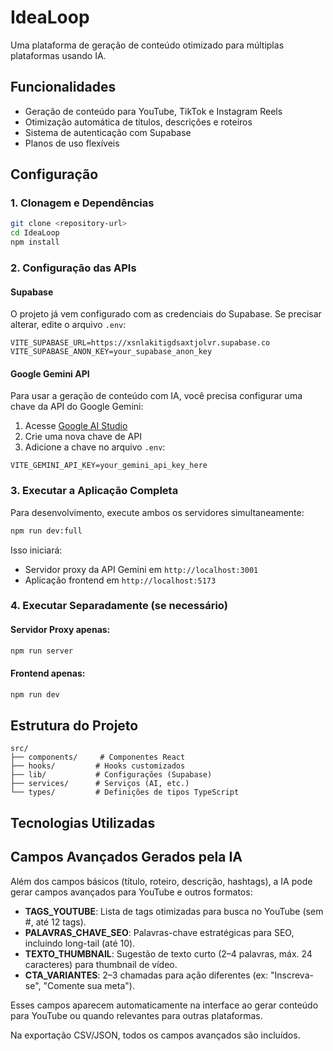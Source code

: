 # IdeaLoop

Uma plataforma de geração de conteúdo otimizado para múltiplas plataformas usando IA.

## Funcionalidades

- Geração de conteúdo para YouTube, TikTok e Instagram Reels
- Otimização automática de títulos, descrições e roteiros
- Sistema de autenticação com Supabase
- Planos de uso flexíveis

## Configuração

### 1. Clonagem e Dependências

```bash
git clone <repository-url>
cd IdeaLoop
npm install
```

### 2. Configuração das APIs

#### Supabase

O projeto já vem configurado com as credenciais do Supabase. Se precisar alterar, edite o arquivo `.env`:

```env
VITE_SUPABASE_URL=https://xsnlakitigdsaxtjolvr.supabase.co
VITE_SUPABASE_ANON_KEY=your_supabase_anon_key
```

#### Google Gemini API

Para usar a geração de conteúdo com IA, você precisa configurar uma chave da API do Google Gemini:

1. Acesse [Google AI Studio](https://makersuite.google.com/app/apikey)
2. Crie uma nova chave de API
3. Adicione a chave no arquivo `.env`:

```env
VITE_GEMINI_API_KEY=your_gemini_api_key_here
```

### 3. Executar a Aplicação Completa

Para desenvolvimento, execute ambos os servidores simultaneamente:

```bash
npm run dev:full
```

Isso iniciará:

- Servidor proxy da API Gemini em `http://localhost:3001`
- Aplicação frontend em `http://localhost:5173`

### 4. Executar Separadamente (se necessário)

#### Servidor Proxy apenas:

```bash
npm run server
```

#### Frontend apenas:

```bash
npm run dev
```

## Estrutura do Projeto

```
src/
├── components/     # Componentes React
├── hooks/         # Hooks customizados
├── lib/           # Configurações (Supabase)
├── services/      # Serviços (AI, etc.)
└── types/         # Definições de tipos TypeScript
```

## Tecnologias Utilizadas

## Campos Avançados Gerados pela IA

Além dos campos básicos (título, roteiro, descrição, hashtags), a IA pode gerar campos avançados para YouTube e outros formatos:

- **TAGS_YOUTUBE**: Lista de tags otimizadas para busca no YouTube (sem #, até 12 tags).
- **PALAVRAS_CHAVE_SEO**: Palavras-chave estratégicas para SEO, incluindo long-tail (até 10).
- **TEXTO_THUMBNAIL**: Sugestão de texto curto (2–4 palavras, máx. 24 caracteres) para thumbnail de vídeo.
- **CTA_VARIANTES**: 2–3 chamadas para ação diferentes (ex: "Inscreva-se", "Comente sua meta").

Esses campos aparecem automaticamente na interface ao gerar conteúdo para YouTube ou quando relevantes para outras plataformas.

Na exportação CSV/JSON, todos os campos avançados são incluídos.
